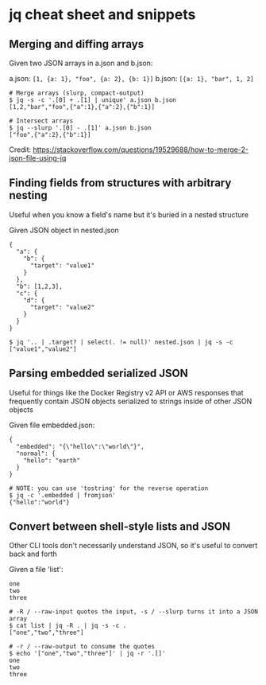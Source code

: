 # jq cheat sheet and snippets

## Merging and diffing arrays

Given two JSON arrays in a.json and b.json:

a.json: `[1, {a: 1}, "foo", {a: 2}, {b: 1}]`
b.json: `[{a: 1}, "bar", 1, 2]`

```
# Merge arrays (slurp, compact-output)
$ jq -s -c '.[0] + .[1] | unique' a.json b.json
[1,2,"bar","foo",{"a":1},{"a":2},{"b":1}]

# Intersect arrays
$ jq --slurp '.[0] - .[1]' a.json b.json
["foo",{"a":2},{"b":1}]
```

Credit: https://stackoverflow.com/questions/19529688/how-to-merge-2-json-file-using-jq

## Finding fields from structures with arbitrary nesting

Useful when you know a field's name but it's buried in a nested structure

Given JSON object in nested.json

```
{
  "a": {
    "b": {
      "target": "value1"
    }
  },
  "b": [1,2,3],
  "c": {
    "d": {
      "target": "value2"
    }
  }
}
```

```
$ jq '.. | .target? | select(. != null)' nested.json | jq -s -c
["value1","value2"]
```

## Parsing embedded serialized JSON

Useful for things like the Docker Registry v2 API or AWS responses that frequently contain JSON objects serialized to strings inside of other JSON objects

Given file embedded.json:

```
{
  "embedded": "{\"hello\":\"world\"}",
  "normal": {
    "hello": "earth"
  }
}
```

```
# NOTE: you can use 'tostring' for the reverse operation
$ jq -c '.embedded | fromjson'
{"hello":"world"}
```

## Convert between shell-style lists and JSON

Other CLI tools don't necessarily understand JSON, so it's useful to convert back and forth

Given a file 'list':

```
one
two
three
```

```
# -R / --raw-input quotes the input, -s / --slurp turns it into a JSON array
$ cat list | jq -R . | jq -s -c .
["one","two","three"]

# -r / --raw-output to consume the quotes
$ echo '["one","two","three"]' | jq -r '.[]'
one
two
three
```
